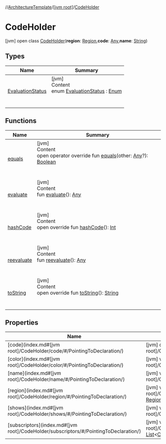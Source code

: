 //[ArchitectureTemplate](../../index.md)/[[jvm root]](../index.md)/[CodeHolder](index.md)



# CodeHolder  
 [jvm] open class [CodeHolder](index.md)(**region**: [Region](../../regions/-region/index.md),**code**: [Any](https://kotlinlang.org/api/latest/jvm/stdlib/kotlin/-any/index.html),**name**: [String](https://kotlinlang.org/api/latest/jvm/stdlib/kotlin/-string/index.html))   


## Types  
  
|  Name|  Summary| 
|---|---|
| [EvaluationStatus](-evaluation-status/index.md)| [jvm]  <br>Content  <br>enum [EvaluationStatus](-evaluation-status/index.md) : [Enum](https://kotlinlang.org/api/latest/jvm/stdlib/kotlin/-enum/index.html)  <br><br><br>


## Functions  
  
|  Name|  Summary| 
|---|---|
| [equals](https://kotlinlang.org/api/latest/jvm/stdlib/kotlin/-any/equals.html)| [jvm]  <br>Content  <br>open operator override fun [equals](https://kotlinlang.org/api/latest/jvm/stdlib/kotlin/-any/equals.html)(other: [Any](https://kotlinlang.org/api/latest/jvm/stdlib/kotlin/-any/index.html)?): [Boolean](https://kotlinlang.org/api/latest/jvm/stdlib/kotlin/-boolean/index.html)  <br><br><br>
| [evaluate](evaluate.md)| [jvm]  <br>Content  <br>fun [evaluate](evaluate.md)(): [Any](https://kotlinlang.org/api/latest/jvm/stdlib/kotlin/-any/index.html)  <br><br><br>
| [hashCode](https://kotlinlang.org/api/latest/jvm/stdlib/kotlin/-any/hash-code.html)| [jvm]  <br>Content  <br>open override fun [hashCode](https://kotlinlang.org/api/latest/jvm/stdlib/kotlin/-any/hash-code.html)(): [Int](https://kotlinlang.org/api/latest/jvm/stdlib/kotlin/-int/index.html)  <br><br><br>
| [reevaluate](reevaluate.md)| [jvm]  <br>Content  <br>fun [reevaluate](reevaluate.md)(): [Any](https://kotlinlang.org/api/latest/jvm/stdlib/kotlin/-any/index.html)  <br><br><br>
| [toString](https://kotlinlang.org/api/latest/jvm/stdlib/kotlin/-any/to-string.html)| [jvm]  <br>Content  <br>open override fun [toString](https://kotlinlang.org/api/latest/jvm/stdlib/kotlin/-any/to-string.html)(): [String](https://kotlinlang.org/api/latest/jvm/stdlib/kotlin/-string/index.html)  <br><br><br>


## Properties  
  
|  Name|  Summary| 
|---|---|
| [code](index.md#[jvm root]/CodeHolder/code/#/PointingToDeclaration/)|  [jvm] open val [code](index.md#[jvm root]/CodeHolder/code/#/PointingToDeclaration/): [Any](https://kotlinlang.org/api/latest/jvm/stdlib/kotlin/-any/index.html)   <br>
| [color](index.md#[jvm root]/CodeHolder/color/#/PointingToDeclaration/)|  [jvm] val [color](index.md#[jvm root]/CodeHolder/color/#/PointingToDeclaration/): [Any](https://kotlinlang.org/api/latest/jvm/stdlib/kotlin/-any/index.html)   <br>
| [name](index.md#[jvm root]/CodeHolder/name/#/PointingToDeclaration/)|  [jvm] val [name](index.md#[jvm root]/CodeHolder/name/#/PointingToDeclaration/): [String](https://kotlinlang.org/api/latest/jvm/stdlib/kotlin/-string/index.html)   <br>
| [region](index.md#[jvm root]/CodeHolder/region/#/PointingToDeclaration/)|  [jvm] val [region](index.md#[jvm root]/CodeHolder/region/#/PointingToDeclaration/): [Region](../../regions/-region/index.md)   <br>
| [shows](index.md#[jvm root]/CodeHolder/shows/#/PointingToDeclaration/)|  [jvm] val [shows](index.md#[jvm root]/CodeHolder/shows/#/PointingToDeclaration/): [Any](https://kotlinlang.org/api/latest/jvm/stdlib/kotlin/-any/index.html)   <br>
| [subscriptors](index.md#[jvm root]/CodeHolder/subscriptors/#/PointingToDeclaration/)|  [jvm] val [subscriptors](index.md#[jvm root]/CodeHolder/subscriptors/#/PointingToDeclaration/): [List](https://kotlinlang.org/api/latest/jvm/stdlib/kotlin.collections/-list/index.html)<[CodeHolder]()>   <br>

